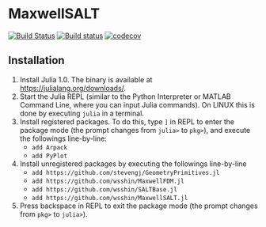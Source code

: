 # MaxwellSALT

[![Build Status](https://travis-ci.org/wsshin/MaxwellSALT.jl.svg?branch=master)](https://travis-ci.org/wsshin/MaxwellSALT.jl)
[![Build status](https://ci.appveyor.com/api/projects/status/k5u98x6ud03f7ygh?svg=true)](https://ci.appveyor.com/project/wsshin/maxwellsalt-jl)
[![codecov](https://codecov.io/gh/wsshin/MaxwellSALT.jl/branch/master/graph/badge.svg)](https://codecov.io/gh/wsshin/MaxwellSALT.jl)

## Installation
1. Install Julia 1.0.  The binary is available at https://julialang.org/downloads/.
1. Start the Julia REPL (similar to the Python Interpreter or MATLAB Command Line, where you can input Julia commands).  On LINUX this is done by executing `julia` in a terminal.
1. Install registered packages.  To do this, type `]` in REPL to enter the package mode (the prompt changes from `julia>` to `pkg>`), and execute the followings line-by-line:
    - `add Arpack`
    - `add PyPlot`
1. Install unregistered packages by executing the followings line-by-line
    - `add https://github.com/stevengj/GeometryPrimitives.jl`
    - `add https://github.com/wsshin/MaxwellFDM.jl`
    - `add https://github.com/wsshin/SALTBase.jl`
    - `add https://github.com/wsshin/MaxwellSALT.jl`
1. Press backspace in REPL to exit the package mode (the prompt changes from `pkg>` to `julia>`).
